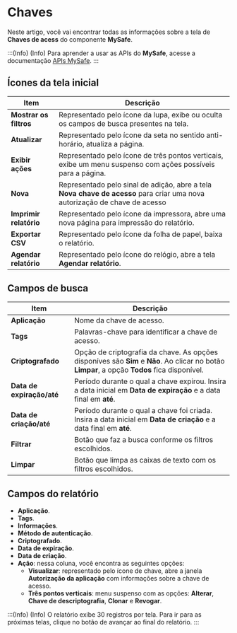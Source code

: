# Chaves

Neste artigo, você vai encontrar todas as informações sobre a tela de **Chaves de acess** do componente **MySafe**.

:::(Info) (Info)
Para aprender a usar as APIs do **MySafe**, acesse a documentação [APIs MySafe](/v3-32/docs/pt/mysafe-apis).
:::


## Ícones da tela inicial


| Item | Descrição |
| --- | --- |
| **Mostrar os filtros** | Representado pelo ícone da lupa, exibe ou oculta os campos de busca presentes na tela. |
| **Atualizar** | Representado pelo ícone da seta no sentido anti-horário, atualiza a página.|
| **Exibir ações** | Representado pelo ícone de três pontos verticais, exibe um menu suspenso com ações possíveis para a página. |
| **Nova** | Representado pelo sinal de adição, abre a tela **Nova chave de acesso** para criar uma nova autorização de chave de acesso|
| **Imprimir relatório** |Representado pelo ícone da impressora, abre uma nova página para impressão do relatório. |
| **Exportar CSV** | Representado pelo ícone da folha de papel, baixa o relatório. |
| **Agendar relatório** |Representado pelo ícone do relógio, abre a tela **Agendar relatório**. |

## Campos de busca


| Item | Descrição |
| --- | --- |
| **Aplicação** | Nome da chave de acesso. |
| **Tags** | Palavras-chave para identificar a chave de acesso. |
| **Criptografado** | Opção de criptografia da chave. As opções disponíves são **Sim** e **Não**. Ao clicar no botão **Limpar**, a opção **Todos** fica disponível. |
| **Data de expiração/até** | Período durante o qual a chave expirou. Insira a data inicial em **Data de expiração** e a data final em **até**. |
| **Data de criação/até** | Período durante o qual a chave foi criada. Insira a data inicial em **Data de criação** e a data final em **até**. |
| **Filtrar** | Botão que faz a busca conforme os filtros escolhidos. |
| **Limpar** | Botão que limpa as caixas de texto com os filtros escolhidos. |

## Campos do relatório

* **Aplicação**.
* **Tags**.
* **Informações**.
* **Método de autenticação**.
* **Criptografado**.
* **Data de expiração**.
* **Data de criação**.
* **Ação**:  nessa coluna, você encontra as seguintes opções:
    * **Visualizar**: representado pelo ícone de chave, abre a janela **Autorização da aplicação** com informações sobre a chave de acesso.
    * **Três pontos verticais**: menu suspenso com as opções: **Alterar**, **Chave de descriptografia**, **Clonar** e **Revogar**.


:::(Info) (Info)
O relatório exibe 30 registros por tela. Para ir para as próximas telas, clique no botão de avançar ao final do relatório.
:::